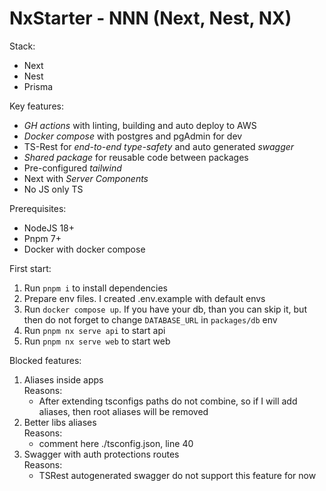 # NxStarter - NNN (Next, Nest, NX)


Stack:
 - Next
 - Nest
 - Prisma


Key features:
 - *GH actions* with linting, building and auto deploy to AWS
 - *Docker compose* with postgres and pgAdmin for dev
 - TS-Rest for *end-to-end type-safety* and auto generated *swagger*
 - *Shared package* for reusable code between packages
 - Pre-configured *tailwind*
 - Next with *Server Components*
 - No JS only TS


Prerequisites:
 - NodeJS 18+
 - Pnpm 7+
 - Docker with docker compose


First start:
 1. Run `pnpm i` to install dependencies
 2. Prepare env files. I created .env.example with default envs
 3. Run `docker compose up`. If you have your db, than you can skip it, but then do not forget to change `DATABASE_URL` in `packages/db` env
 4. Run `pnpm nx serve api` to start api
 5. Run `pnpm nx serve web` to start web


 Blocked features:
 1. Aliases inside apps<br>
  Reasons:
    - After extending tsconfigs paths do not combine, so if I will add aliases, then root aliases will be removed
 2. Better libs aliases<br>
  Reasons:
    - comment here ./tsconfig.json, line 40
 3. Swagger with auth protections routes<br>
  Reasons:
    - TSRest autogenerated swagger do not support this feature for now

